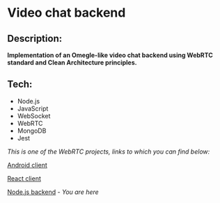 # Video chat backend

## Description:
**Implementation of an Omegle-like video chat backend using WebRTC standard and Clean Architecture principles.**

## Tech:
- Node.js
- JavaScript
- WebSocket
- WebRTC
- MongoDB
- Jest

*This is one of the WebRTC projects, links to which you can find below:*

[Android client](https://github.com/numq/webrtc-client-android)

[React client](https://github.com/numq/webrtc-client-web)

[Node.js backend](https://github.com/numq/webrtc-backend) - *You are here*
